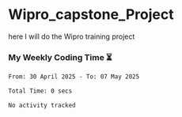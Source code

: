 # Wipro_capstone_Project
 here I will do the Wipro training project 


### My Weekly Coding Time ⏳
<!--START_SECTION:waka-->

```txt
From: 30 April 2025 - To: 07 May 2025

Total Time: 0 secs

No activity tracked
```

<!--END_SECTION:waka-->
